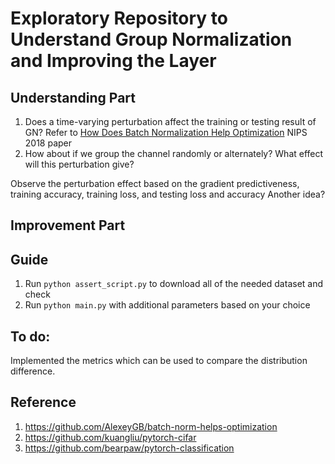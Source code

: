 # Exploratory Repository to Understand Group Normalization and Improving the Layer

## Understanding Part
1. Does a time-varying perturbation affect the training or testing result of GN? Refer to [How Does Batch Normalization Help Optimization](https://arxiv.org/pdf/1805.11604.pdf) NIPS 2018 paper
2. How about if we group the channel randomly or alternately? What effect will this perturbation give?

Observe the perturbation effect based on the gradient predictiveness, training accuracy, training loss, and testing loss and accuracy
Another idea?

## Improvement Part


## Guide
1. Run `python assert_script.py` to download all of the needed dataset and check
2. Run `python main.py` with additional parameters based on your choice


## To do:
<p>Implemented the metrics which can be used to compare the distribution difference.

## Reference
1. https://github.com/AlexeyGB/batch-norm-helps-optimization
2. https://github.com/kuangliu/pytorch-cifar
3. https://github.com/bearpaw/pytorch-classification